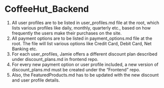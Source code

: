 # CoffeeHut_Backend

1. All user profiles are to be listed in user_profiles.md file at the root, which lists various profiles like daily, monthly, quarterly etc., based on how frequently the users make their purchases on the site.
2. All payment options are to be listed in payment_options.md file at the root. The file will list various options like Credit Card, Debit Card, Net Banking etc. 
3. For each user_profiles, Jamie offers a different discount plan described under discount_plans.md in frontend repo.
4. For every new payment option or user profile included, a new version of discount_plans.md must be created under the “Frontend” repo. 
5. Also, the FeaturedProducts.md has to be updated with the new discount and user profile details.